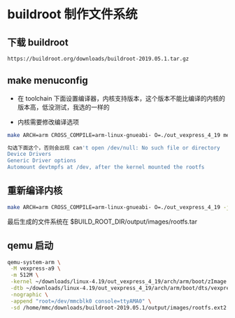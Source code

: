 # buildroot 制作文件系统

## 下载 buildroot

```bash
https://buildroot.org/downloads/buildroot-2019.05.1.tar.gz
```

## make menuconfig

- 在 toolchain 下面设置编译器，内核支持版本，这个版本不能比编译的内核的版本高，低没测试，我选的一样的

- 内核需要修改编译选项

```bash
make ARCH=arm CROSS_COMPILE=arm-linux-gnueabi- O=./out_vexpress_4_19 menuconfig

勾选下面这个，否则会出现 can't open /dev/null: No such file or directory
Device Drivers
Generic Driver options
Automount devtmpfs at /dev, after the kernel mounted the rootfs
```

## 重新编译内核

```bash
make ARCH=arm CROSS_COMPILE=arm-linux-gnueabi- O=./out_vexpress_4_19 -j8
```

最后生成的文件系统在
\$BUILD_ROOT_DIR/output/images/rootfs.tar

## qemu 启动

```bash
qemu-system-arm \
 -M vexpress-a9 \
 -m 512M \
 -kernel ~/downloads/linux-4.19/out_vexpress_4_19/arch/arm/boot/zImage \
 -dtb ~/downloads/linux-4.19/out_vexpress_4_19/arch/arm/boot/dts/vexpress-v2p-ca9.dtb \
 -nographic \
 -append "root=/dev/mmcblk0 console=ttyAMA0" \
 -sd /home/mmc/downloads/buildroot-2019.05.1/output/images/rootfs.ext2
```
